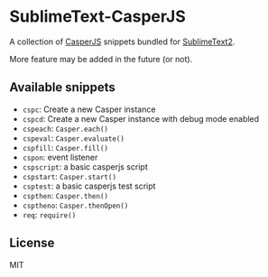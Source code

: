 SublimeText-CasperJS
====================

A collection of [CasperJS](http://casperjs.org/) snippets bundled for
[SublimeText2](http://sublimetext.com/2).

More feature may be added in the future (or not).

Available snippets
------------------

- `cspc`: Create a new Casper instance
- `cspcd`: Create a new Casper instance with debug mode enabled
- `cspeach`: `Casper.each()`
- `cspeval`: `Casper.evaluate()`
- `cspfill`: `Casper.fill()`
- `cspon`: event listener
- `cspscript`: a basic casperjs script
- `cspstart`: `Casper.start()`
- `csptest`: a basic casperjs test script
- `cspthen`: `Casper.then()`
- `csptheno`: `Casper.thenOpen()`
- `req`: `require()`

License
-------

MIT
